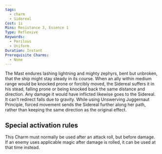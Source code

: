 ```yaml
---
tags:
  - charm
  - Sidereal
Cost: 1i
Mins: Resistance 3, Essence 1
Type: Reflexive
Keywords:
  - Perilous
  - Uniform
Duration: Instant
Prerequisite Charms:
  - None
---
```

The Mast endures lashing lightning and mighty zephyrs, bent but unbroken, that the ship might stay steady in its course. When an ally within medium range would be knocked prone or forcibly moved, the Sidereal suffers it in his stead, falling prone or being knocked back the same distance and direction. Any damage it would have inflicted likewise goes to the Sidereal. It can’t redirect falls due to gravity. While using Unswerving Juggernaut Principle, forced movement sends the Sidereal further along her path, rather than keeping the same direction as the original effect. 

## Special activation rules

This Charm must normally be used after an attack roll, but before damage. If an enemy uses applicable magic after damage is rolled, it can be used at that time instead.